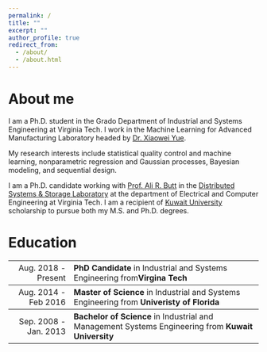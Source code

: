 ```yaml
---
permalink: /
title: ""
excerpt: ""
author_profile: true
redirect_from: 
  - /about/
  - /about.html
---
```


About me
======

I am a Ph.D. student in the Grado Department of Industrial and Systems Engineering at Virginia Tech. I work in the Machine Learning for Advanced Manufacturing Laboratory headed by [Dr. Xiaowei Yue](https://www.ise.vt.edu/people/faculty/yue.html). 

My research interests include statistical quality control and machine learning, nonparametric regression and Gaussian processes, Bayesian modeling, and sequential design.

I am a Ph.D. candidate working with [Prof. Ali R. Butt](https://people.cs.vt.edu/butta/) in the [Distributed Systems & Storage Laboratory](https://dssl.cs.vt.edu/) at the department of Electrical and Computer Engineering at Virginia Tech. I am a recipient of [Kuwait University](http://www.kuniv.edu.kw) scholarship to pursue both my M.S. and Ph.D. degrees.

<!-- My research interests include cluster management systems, serverless computing, containerization, cloud computing, machine learning, distributed file and storage systems, and performance analysis. -->

<!-- You can find my CV [here](https://filebox.ece.vt.edu/~hadeel89/hadeelcv.pdf).  -->

Education
======

<table style="width:100%">
  <tr style="font-size:16px">
    <th style="text-align:right">
      <span style="font-weight:normal">Aug. 2018 - Present</span>
    </th>
    <th style="text-align:left">
      PhD Candidate <span style="font-weight:normal"> in Industrial and Systems Engineering from</span>Virgina Tech
    </th>
  </tr>

  <tr style="font-size:16px">
    <th style="text-align:right">
      <span style="font-weight:normal">Aug. 2014 - Feb 2016</span>
    </th>
    <th style="text-align:left">
      Master of Science <span style="font-weight:normal">in Industrial and Systems Engineering from</span> Univeristy of Florida
    </th>
  </tr>

  <tr style="font-size:16px">
    <th style="text-align:right">
      <span style="font-weight:normal">Sep. 2008 - Jan. 2013</span>
    </th>
    <th style="text-align:left">
      Bachelor of Science <span style="font-weight:normal">in Industrial and Management Systems Engineering from</span> Kuwait University
    </th>
  </tr>
</table>

<!-- * **PhD Student** in Computer Engineering at **Virgina Tech** _(Aug. 2018 - Present)_
* **Master of Science** in Computer Engineering from **Columbia University** _(Aug. 2014 - Feb. 2016)_
* **Bachelor of Science** in Computer Engineering from **Kuwait University** _(Sep. 2007 - Jan. 2012)_
 -->
